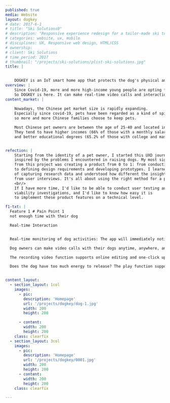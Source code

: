 ```yaml
---
published: true
media: Website
layout: dogkey
# date: 2017-6-1
# title: "Ski Solutions0"
# description: "Responsive experience redesign for a tailor-made ski tour operator"
# categories: website, ux, mobile
# disciplines: UX, Responsive web design, HTML/CSS
# ownership:
# client: Ski Solutions
# time_period: 2017
# thumbnail: "/projects/ski-solutions/plist-ski-solutions.jpg"
title: |
    

    DOGKEY is an IoT smart home app that protects the dog's physical and mental health when the owner is not at home. 
overview: |
    Since Covid-19, more and more high-income young people are opting for a dog as an alternative to their lives, and they regard the dog as part of the family. So when the dog is alone at home, they worry about the dog's emotions, want to know what the dog is doing at home, and want to keep abreast of the dog's physical condition.<br/> 
    So DOGKEY is here. It can make real-time video calls and interactions, identify the dog activities and give early warnings, feed the dog intelligently and scientifically, monitor the dog's physical indicators, and provide suggestions for improvement.
content_market: |
    
    Nowadays, the Chinese pet market size is rapidly expanding.
    Especially since covid-19, pets have been regarded as a kind of spiritual companion, 
    so more and more Chinese families choose to keep pets. 

    Most Chinese pet owners are between the age of 25-40 and located in first and second-tier cities.
    They tend to have higher incomes (66% of those with a monthly salary of more than 8,000 yuan) 
    and better educational degrees (65.2% of those with college and master's degrees).


refection: |
    Starting from the identity of a pet owner, I started this UXD journey step by step, 
    inspired by the problems I encountered in raising dogs. My most significant learning 
    from this project was creating a product from 0 to 1: from conducting user research 
    to defining design requirements and developing prototypes. I learned the importance 
    of capturing research data and understood how different the insights from it could be 
    from user interviews. It's all about using the right method for a problem! 
    <br/>
    If I have more time, I'd like to be able to conduct user testing and commercial 
    viability investigations, and I'd like to know how easy it is 
    to implement these product features on a technical level.

f1-txt: |
  Feature 1 # Pain Point 1
  not enough time with their dog

  Real-time Interaction


  Real-time monitoring of dog activities: The app will immediately notify the pet owner to check if abnormal behavior is found.

  Dog owners can make video calls with their dogs anytime, anywhere, and at the same time, add filters and special effects to make video calls full of fun.

  The recording video function supports online editing and one-click upload to my profile so you can revisit these memories forever.

  Does the dog have too much energy to release? The play function supports pet owners in remotely choosing toys to play with their dogs to relieve their anxiety and depression when alone.


content_layout:
  - section_layout: 1col
    images:
      - pic:
        description: 'Homepage'
        url: '/projects/dogkey/dog-1.jpg'
        width: 200
        height: 200

      - content:
        width: 200
        height: 200
    class: clearfix
  - section_layout: 3col
    images:
      - pic:
        description: 'Homepage'
        url: '/projects/dogkey/0001.jpg'
        width: 200
        height: 200
      - content:
        width: 200
        height: 200
    class: clearfix

---
```



